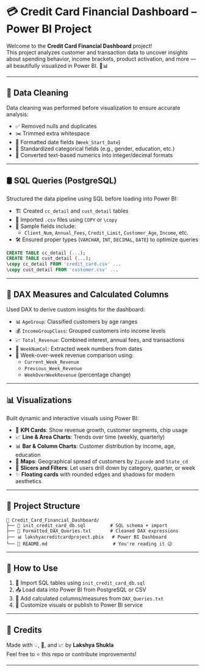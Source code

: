 
# 💳 Credit Card Financial Dashboard – Power BI Project

Welcome to the **Credit Card Financial Dashboard** project!  
This project analyzes customer and transaction data to uncover insights about spending behavior, income brackets, product activation, and more — all beautifully visualized in Power BI. 🚀📊

---

## 🧹 Data Cleaning

Data cleaning was performed before visualization to ensure accurate analysis:

- ✅ Removed nulls and duplicates
- ✂️ Trimmed extra whitespace
- 📅 Formatted date fields (`Week_Start_Date`)
- 🔄 Standardized categorical fields (e.g., gender, education, etc.)
- 🔢 Converted text-based numerics into integer/decimal formats

---

## 🛢️ SQL Queries (PostgreSQL)

Structured the data pipeline using SQL before loading into Power BI:

- 🏗️ Created `cc_detail` and `cust_detail` tables
- 📂 Imported `.csv` files using `COPY` or `\copy`
- 🧾 Sample fields include:
  - `Client_Num`, `Annual_Fees`, `Credit_Limit`, `Customer_Age`, `Income`, etc.
- 🛠️ Ensured proper types (`VARCHAR`, `INT`, `DECIMAL`, `DATE`) to optimize queries

```sql
CREATE TABLE cc_detail (...);
CREATE TABLE cust_detail (...);
\copy cc_detail FROM 'credit_card.csv' ...
\copy cust_detail FROM 'customer.csv' ...
```

---

## 🧠 DAX Measures and Calculated Columns

Used DAX to derive custom insights for the dashboard:

- 📊 `AgeGroup`: Classified customers by age ranges
- 💰 `IncomeGroupClass`: Grouped customers into income levels
- 📈 `Total_Revenue`: Combined interest, annual fees, and transactions
- 📆 `WeekNumCol`: Extracted week numbers from dates
- 🔁 Week-over-week revenue comparison using:
  - `Current_Week_Revenue`
  - `Previous_Week_Revenue`
  - `WeekOverWeekRevenue` (percentage change)



---

## 📊 Visualizations

Built dynamic and interactive visuals using Power BI:

- 🔄 **KPI Cards**: Show revenue growth, customer segments, chip usage
- 📈 **Line & Area Charts**: Trends over time (weekly, quarterly)
- 📊 **Bar & Column Charts**: Customer distribution by income, age, education
- 📍 **Maps**: Geographical spread of customers by `Zipcode` and `State_cd`
- 🎯 **Slicers and Filters**: Let users drill down by category, quarter, or week
- ✨ **Floating cards** with rounded edges and shadows for modern aesthetics

---

## 📁 Project Structure

```
📁 Credit_Card_Financial_Dashboard/
├── 📄 init_credit_card_db.sql         # SQL schema + import
├── 📄 Formatted_DAX_Queries.txt       # Cleaned DAX expressions
├── 📊 lakshyacreditcardproject.pbix   # Power BI Dashboard
└── 📄 README.md                        # You're reading it 😉
```

---

## 🚀 How to Use

1. 🔌 Import SQL tables using `init_credit_card_db.sql`
2. 📤 Load data into Power BI from PostgreSQL or CSV
3. 📐 Add calculated columns/measures from `DAX_Queries.txt`
4. 🎨 Customize visuals or publish to Power BI service

---

## 🙌 Credits

Made with 💡, 🧠, and 📈 by **Lakshya Shukla**  
Feel free to ⭐ this repo or contribute improvements!

---

